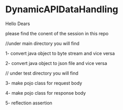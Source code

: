 ﻿# DynamicAPIDataHandling
Hello Dears 

please find the conent of the session in this repo 

//under main directory you will find 

1- convert java object to byte stream and vice versa 

2- convert java object to json file and vice versa 

// under test directory you will find 

3- make pojo class for request body 

4- make pojo class for response body 

5- reflection assertion

